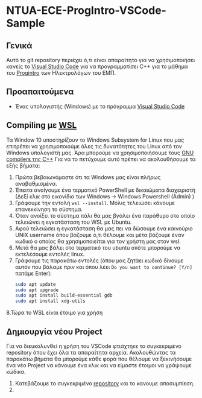 # NTUA-ECE-ProgIntro-VSCode-Sample

## Γενικά
Αυτό το git repository περιέχει ό,τι είναι απαραίτητο για να χρησιμοποιήσει κανείς το [Visual Studio Code][code] για να προγραμματίσει C++ για το μάθημα του [Progintro] των Ηλεκτρολόγων του ΕΜΠ.

## Προαπαιτούμενα
* Ένας υπολογιστής (Windows) με το πρόγραμμα [Visual Studio Code][code]

## Compiling με [WSL]
Τα Window 10 υποστηρίζουν το Windows Subsystem for Linux που μας επιτρέπει να χρησιμοποιούμε όλες τις δυνατότητες του Linux από τον Windows υπολογιστή μας. Άρα μπορούμε να χρησιμοποιήσουμε τους [GNU compilers της C++][gcc]
Για να το πετύχουμε αυτό πρέπει να ακολουθήσουμε τα εξής βήματα:

1. Πρώτα βεβαιωνόμαστε ότι τα Windows μας είναι πλήρως αναβαθμισμένα. 
2. Έπειτα ανοίγουμε ένα τερματικό PowerShell με δικαιώματα διαχειριστή (Δεξί κλικ στο εικονίδιο των Windows -> Windows Powershell (Admin) )
3. Γράφουμε την εντολή `wsl --install`. Μόλις τελειώσει κάνουμε επανεκκίνηση το σύστημα.
4. Όταν ανοίξει το σύστημα πάλι θα μας βγάλει ένα παράθυρο στο οποίο τελειώνει η εγκατάσταση του WSL με Ubuntu.
5. Αφού τελειώσει η εγκατάσταση θα μας πει να δώσουμε ένα καινούριο UNIX username όπου βάζουμε ό,τι θέλουμε και μέτα βάζουμε έναν κωδικό ο οποίος θα χρησιμοποιείται για τον χρήστη μας στον wsl.
6. Μετά θα μας βάλει στο τερματικό του ubuntu οπότε μπορούμε να εκτελέσουμε εντολές linux.
7. Γράφουμε τις παρακάτω εντολές (όπου μας ζητάει κωδικό δίνουμε αυτόν που βάλαμε πριν και όπου λέει `Do you want to continue? [Y/n]` πατάμε Enter): 
    ```sh
    sudo apt update
    sudo apt upgrade
    sudo apt install build-essential gdb
    sudo apt install xdg-utils
    ```
8.Τώρα το WSL είναι έτοιμο για χρήση

## Δημιουργία νέου Project
Για να διευκολυνθεί η χρήση του VSCode φτιάχτηκε το συγκεκριμένο repository όπου έχει όλα τα απαραίτητα αρχεία.
Ακολουθώντας τα παρακάτω βήματα θα μπορούμε κάθε φορά που θέλουμε να ξεκινήσουμε ένα νέο Project να κάνουμε ένα κλικ και να είμαστε έτοιμοι να γράψουμε κώδικα.

1. Κατεβάζουμε το συγκεκριμένο [repository][zip] και το κανουμε αποσυμπίεση.
2. 

[code]: https://code.visualstudio.com/
[Progintro]: https://courses.softlab.ntua.gr/progintro/2021b/
[WSL]: https://docs.microsoft.com/en-us/windows/wsl/about
[gcc]: https://gcc.gnu.org/
[zip]: https://github.com/kkgiorgos/NTUA-ECE-ProgIntro-VSCode-Sample/archive/master.zip
